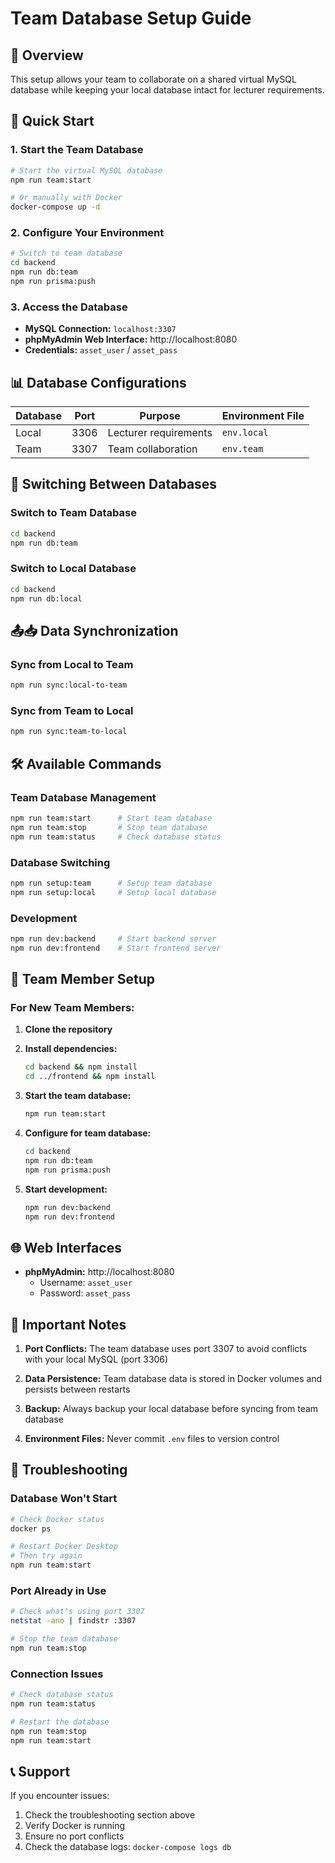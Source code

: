 # Team Database Setup Guide

## 🎯 Overview
This setup allows your team to collaborate on a shared virtual MySQL database while keeping your local database intact for lecturer requirements.

## 🚀 Quick Start

### 1. Start the Team Database
```bash
# Start the virtual MySQL database
npm run team:start

# Or manually with Docker
docker-compose up -d
```

### 2. Configure Your Environment
```bash
# Switch to team database
cd backend
npm run db:team
npm run prisma:push
```

### 3. Access the Database
- **MySQL Connection:** `localhost:3307`
- **phpMyAdmin Web Interface:** http://localhost:8080
- **Credentials:** `asset_user` / `asset_pass`

## 📊 Database Configurations

| Database | Port | Purpose | Environment File |
|----------|------|---------|------------------|
| Local | 3306 | Lecturer requirements | `env.local` |
| Team | 3307 | Team collaboration | `env.team` |

## 🔄 Switching Between Databases

### Switch to Team Database
```bash
cd backend
npm run db:team
```

### Switch to Local Database
```bash
cd backend
npm run db:local
```

## 📤📥 Data Synchronization

### Sync from Local to Team
```bash
npm run sync:local-to-team
```

### Sync from Team to Local
```bash
npm run sync:team-to-local
```

## 🛠️ Available Commands

### Team Database Management
```bash
npm run team:start      # Start team database
npm run team:stop       # Stop team database
npm run team:status     # Check database status
```

### Database Switching
```bash
npm run setup:team      # Setup team database
npm run setup:local     # Setup local database
```

### Development
```bash
npm run dev:backend     # Start backend server
npm run dev:frontend    # Start frontend server
```

## 🔧 Team Member Setup

### For New Team Members:

1. **Clone the repository**
2. **Install dependencies:**
   ```bash
   cd backend && npm install
   cd ../frontend && npm install
   ```

3. **Start the team database:**
   ```bash
   npm run team:start
   ```

4. **Configure for team database:**
   ```bash
   cd backend
   npm run db:team
   npm run prisma:push
   ```

5. **Start development:**
   ```bash
   npm run dev:backend
   npm run dev:frontend
   ```

## 🌐 Web Interfaces

- **phpMyAdmin:** http://localhost:8080
  - Username: `asset_user`
  - Password: `asset_pass`

## 📝 Important Notes

1. **Port Conflicts:** The team database uses port 3307 to avoid conflicts with your local MySQL (port 3306)

2. **Data Persistence:** Team database data is stored in Docker volumes and persists between restarts

3. **Backup:** Always backup your local database before syncing from team database

4. **Environment Files:** Never commit `.env` files to version control

## 🚨 Troubleshooting

### Database Won't Start
```bash
# Check Docker status
docker ps

# Restart Docker Desktop
# Then try again
npm run team:start
```

### Port Already in Use
```bash
# Check what's using port 3307
netstat -ano | findstr :3307

# Stop the team database
npm run team:stop
```

### Connection Issues
```bash
# Check database status
npm run team:status

# Restart the database
npm run team:stop
npm run team:start
```

## 📞 Support

If you encounter issues:
1. Check the troubleshooting section above
2. Verify Docker is running
3. Ensure no port conflicts
4. Check the database logs: `docker-compose logs db`

